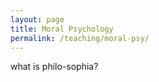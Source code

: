 ```yaml
---
layout: page
title: Moral Psychology 
permalink: /teaching/moral-psy/
---
```


what is philo-sophia?
